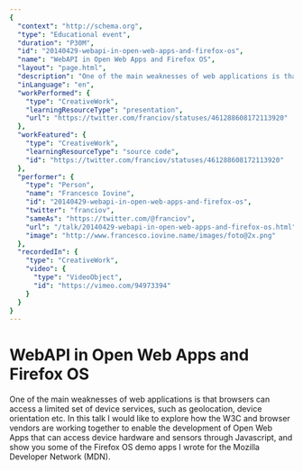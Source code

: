 ```yaml
---
{
  "context": "http://schema.org",
  "type": "Educational event",
  "duration": "P30M",
  "id": "20140429-webapi-in-open-web-apps-and-firefox-os",
  "name": "WebAPI in Open Web Apps and Firefox OS",
  "layout": "page.html",
  "description": "One of the main weaknesses of web applications is that browsers can access a limited set of device services, such as geolocation, device orientation etc. In this talk I would like to explore how the W3C and browser vendors are working together to enable the development of Open Web Apps that can access device hardware and sensors through Javascript, and show you some of the Firefox OS demo apps I wrote for the Mozilla Developer Network (MDN).",
  "inLanguage": "en",
  "workPerformed": {
    "type": "CreativeWork",
    "learningResourceType": "presentation",
    "url": "https://twitter.com/franciov/statuses/461288608172113920"
  },
  "workFeatured": {
    "type": "CreativeWork",
    "learningResourceType": "source code",
    "id": "https://twitter.com/franciov/statuses/461288608172113920"
  },
  "performer": {
    "type": "Person",
    "name": "Francesco Iovine",
    "id": "20140429-webapi-in-open-web-apps-and-firefox-os",
    "twitter": "franciov",
    "sameAs": "https://twitter.com/@franciov",
    "url": "/talk/20140429-webapi-in-open-web-apps-and-firefox-os.html",
    "image": "http://www.francesco.iovine.name/images/foto@2x.png"
  },
  "recordedIn": {
    "type": "CreativeWork",
    "video": {
      "type": "VideoObject",
      "id": "https://vimeo.com/94973394"
    }
  }
}
---
```

# WebAPI in Open Web Apps and Firefox OS

One of the main weaknesses of web applications is that browsers can access a limited set of device services, such as geolocation, device orientation etc. In this talk I would like to explore how the W3C and browser vendors are working together to enable the development of Open Web Apps that can access device hardware and sensors through Javascript, and show you some of the Firefox OS demo apps I wrote for the Mozilla Developer Network (MDN).